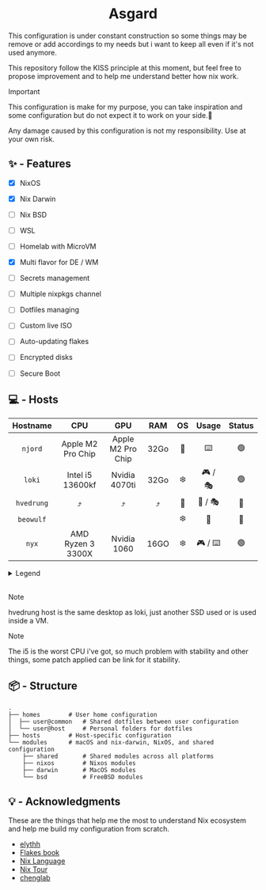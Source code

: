 <div align="center">
  <h1> Asgard </h1>
</div>

This configuration is under constant construction so some things may be remove or add accordings to my needs but i want to keep all even if it's not used anymore.

This repository follow the KISS principle at this moment, but feel free to propose improvement and to help me understand better how nix work.

> [!IMPORTANT]
> This configuration is make for my purpose, you can take inspiration and some configuration but do not expect it to work on your side.🙂
> 
> Any damage caused by this configuration is not my responsibility. Use at your own risk.

## ✨️ - Features

- [x] NixOS
- [x] Nix Darwin
- [ ] Nix BSD
- [ ] WSL
- [ ] Homelab with MicroVM
- [x] Multi flavor for DE / WM
- [ ] Secrets management
- [ ] Multiple nixpkgs channel
- [ ] Dotfiles managing
- [ ] Custom live ISO
- [ ] Auto-updating flakes
- [ ] Encrypted disks
- [ ] Secure Boot


## 💻 - Hosts

| Hostname   | CPU               | GPU               | RAM   | OS   | Usage   | Status   | 
| :--------: | :---------------: | :---------------: | :---: | :--: | :-----: | :------: |
| `njord`    | Apple M2 Pro Chip | Apple M2 Pro Chip | 32Go  | 🍎️   | ⌨️      | 🟢️       |
| `loki`     | Intel i5 13600kf  | Nvidia 4070ti     | 32Go  | ❄️   | 🎮️ / 🎭️ | 🟢️       |
| `hvedrung` | ⤴️                | ⤴️                | ⤴️    | 👹️   | 🧨️ / 🎭️ | 🔴️       |
| `beowulf`  |                   |                   |       | ❄️   | 💾️      | 🔴️       |
| `nyx`      | AMD Ryzen 3 3300X | Nvidia 1060       | 16GO  | ❄️   | 🎮️ / ⌨️ | 🟢️       |


<details>
  <summary>Legend</summary>

  - 🎮️ : Gaming
  - 💾️ : Server
  - ☁️ : Virtual Machime
  - ⌨️ : Development
  - 🧨️ : Testing purpose
  - 🎭️ : Dual Boot

  - ❄️ : NixOS
  - 🍎️ : MacOS
  - 👹️ : FreeBSD with NixBSD
</details>

<br>

> [!NOTE]
> hvedrung host is the same desktop as loki, just another SSD used or is used inside a VM.

> [!NOTE]
> The i5 is the worst CPU i've got, so much problem with stability and other things, some patch applied can be link for it stability.

## 📦 - Structure

```
.
├── homes        # User home configuration 
│  ├── user@common   # Shared dotfiles between user configuration
│  └── user@host     # Personal folders for dotfiles
├── hosts        # Host-specific configuration
└── modules      # macOS and nix-darwin, NixOS, and shared configuration
    ├── shared       # Shared modules across all platforms
    ├── nixos        # Nixos modules
    ├── darwin       # MacOS modules
    └── bsd          # FreeBSD modules
```

## 💡 - Acknowledgments

These are the things that help me the most to understand Nix ecosystem and help me build my configuration from scratch.

- [elythh](https://github.com/elythh/flake)
- [Flakes book](https://nixos-and-flakes.thiscute.world/)
- [Nix Language](https://nix.dev/)
- [Nix Tour](https://nixcloud.io/tour/?id=introduction/nix)
- [chenglab](https://github.com/eh8/chenglab/blob/main/modules/macos/base.nix)
